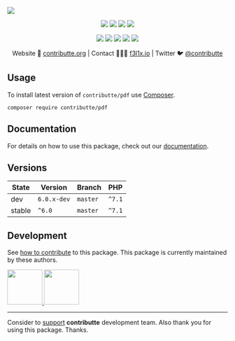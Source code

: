 ![](https://heatbadger.now.sh/github/readme/contributte/pdf/)

<p align=center>
  <a href="https://github.com/contributte/pdf/actions"><img src="https://badgen.net/github/checks/contributte/pdf/master?cache=300"></a>
  <a href="https://coveralls.io/r/contributte/pdf"><img src="https://badgen.net/coveralls/c/github/contributte/pdf?cache=300"></a>
  <a href="https://packagist.org/packages/contributte/pdf"><img src="https://badgen.net/packagist/dm/contributte/pdf"></a>
  <a href="https://packagist.org/packages/contributte/pdf"><img src="https://badgen.net/packagist/v/contributte/pdf"></a>
</p>
<p align=center>
  <a href="https://packagist.org/packages/contributte/pdf"><img src="https://badgen.net/packagist/php/contributte/pdf"></a>
  <a href="https://github.com/contributte/pdf"><img src="https://badgen.net/github/license/contributte/pdf"></a>
  <a href="https://bit.ly/ctteg"><img src="https://badgen.net/badge/support/gitter/cyan"></a>
  <a href="https://bit.ly/cttfo"><img src="https://badgen.net/badge/support/forum/yellow"></a>
  <a href="https://contributte.org/partners.html"><img src="https://badgen.net/badge/sponsor/donations/F96854"></a>
</p>

<p align=center>
Website 🚀 <a href="https://contributte.org">contributte.org</a> | Contact 👨🏻‍💻 <a href="https://f3l1x.io">f3l1x.io</a> | Twitter 🐦 <a href="https://twitter.com/contributte">@contributte</a>
</p>

## Usage

To install latest version of `contributte/pdf` use [Composer](https://getcomposer.com).

```
composer require contributte/pdf
```

## Documentation

For details on how to use this package, check out our [documentation](.docs).


## Versions

| State       | Version     | Branch   | PHP      |
|-------------|-------------|----------|----------|
| dev         | `6.0.x-dev` | `master` | `^7.1`   |
| stable      | `^6.0`      | `master` | `^7.1`   |

## Development

See [how to contribute](https://contributte.org) to this package. This package is currently maintained by these authors.

<a href="https://github.com/f3l1x">
    <img width="80" height="80" src="https://avatars2.githubusercontent.com/u/538058?v=3&s=80">
</a>
<a href="https://github.com/petrparolek">
    <img width="80" height="80" src="https://avatars0.githubusercontent.com/u/6066243?s=150&v=4">
</a>

-----

Consider to [support](https://contributte.com/partners) **contributte** development team.
Also thank you for using this package. Thanks.